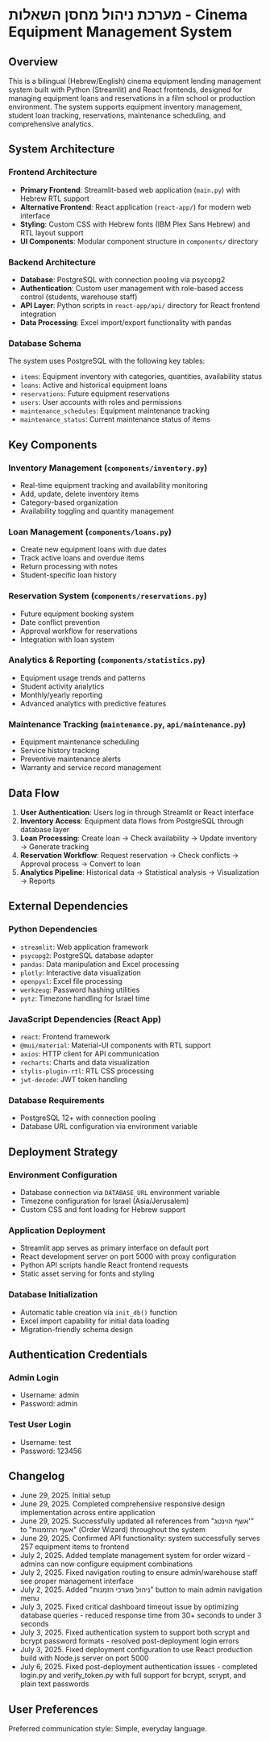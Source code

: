 # מערכת ניהול מחסן השאלות - Cinema Equipment Management System

## Overview

This is a bilingual (Hebrew/English) cinema equipment lending management system built with Python (Streamlit) and React frontends, designed for managing equipment loans and reservations in a film school or production environment. The system supports equipment inventory management, student loan tracking, reservations, maintenance scheduling, and comprehensive analytics.

## System Architecture

### Frontend Architecture
- **Primary Frontend**: Streamlit-based web application (`main.py`) with Hebrew RTL support
- **Alternative Frontend**: React application (`react-app/`) for modern web interface
- **Styling**: Custom CSS with Hebrew fonts (IBM Plex Sans Hebrew) and RTL layout support
- **UI Components**: Modular component structure in `components/` directory

### Backend Architecture
- **Database**: PostgreSQL with connection pooling via psycopg2
- **Authentication**: Custom user management with role-based access control (students, warehouse staff)
- **API Layer**: Python scripts in `react-app/api/` directory for React frontend integration
- **Data Processing**: Excel import/export functionality with pandas

### Database Schema
The system uses PostgreSQL with the following key tables:
- `items`: Equipment inventory with categories, quantities, availability status
- `loans`: Active and historical equipment loans
- `reservations`: Future equipment reservations
- `users`: User accounts with roles and permissions
- `maintenance_schedules`: Equipment maintenance tracking
- `maintenance_status`: Current maintenance status of items

## Key Components

### Inventory Management (`components/inventory.py`)
- Real-time equipment tracking and availability monitoring
- Add, update, delete inventory items
- Category-based organization
- Availability toggling and quantity management

### Loan Management (`components/loans.py`)
- Create new equipment loans with due dates
- Track active loans and overdue items
- Return processing with notes
- Student-specific loan history

### Reservation System (`components/reservations.py`)
- Future equipment booking system
- Date conflict prevention
- Approval workflow for reservations
- Integration with loan system

### Analytics & Reporting (`components/statistics.py`)
- Equipment usage trends and patterns
- Student activity analytics
- Monthly/yearly reporting
- Advanced analytics with predictive features

### Maintenance Tracking (`maintenance.py`, `api/maintenance.py`)
- Equipment maintenance scheduling
- Service history tracking
- Preventive maintenance alerts
- Warranty and service record management

## Data Flow

1. **User Authentication**: Users log in through Streamlit or React interface
2. **Inventory Access**: Equipment data flows from PostgreSQL through database layer
3. **Loan Processing**: Create loan → Check availability → Update inventory → Generate tracking
4. **Reservation Workflow**: Request reservation → Check conflicts → Approval process → Convert to loan
5. **Analytics Pipeline**: Historical data → Statistical analysis → Visualization → Reports

## External Dependencies

### Python Dependencies
- `streamlit`: Web application framework
- `psycopg2`: PostgreSQL database adapter
- `pandas`: Data manipulation and Excel processing
- `plotly`: Interactive data visualization
- `openpyxl`: Excel file processing
- `werkzeug`: Password hashing utilities
- `pytz`: Timezone handling for Israel time

### JavaScript Dependencies (React App)
- `react`: Frontend framework
- `@mui/material`: Material-UI components with RTL support
- `axios`: HTTP client for API communication
- `recharts`: Charts and data visualization
- `stylis-plugin-rtl`: RTL CSS processing
- `jwt-decode`: JWT token handling

### Database Requirements
- PostgreSQL 12+ with connection pooling
- Database URL configuration via environment variable

## Deployment Strategy

### Environment Configuration
- Database connection via `DATABASE_URL` environment variable
- Timezone configuration for Israel (Asia/Jerusalem)
- Custom CSS and font loading for Hebrew support

### Application Deployment
- Streamlit app serves as primary interface on default port
- React development server on port 5000 with proxy configuration
- Python API scripts handle React frontend requests
- Static asset serving for fonts and styling

### Database Initialization
- Automatic table creation via `init_db()` function
- Excel import capability for initial data loading
- Migration-friendly schema design

## Authentication Credentials
### Admin Login
- Username: admin
- Password: admin

### Test User Login
- Username: test  
- Password: 123456

## Changelog
- June 29, 2025. Initial setup
- June 29, 2025. Completed comprehensive responsive design implementation across entire application
- June 29, 2025. Successfully updated all references from "אשף הוינטג'" to "אשף ההזמנות" (Order Wizard) throughout the system
- June 29, 2025. Confirmed API functionality: system successfully serves 257 equipment items to frontend
- July 2, 2025. Added template management system for order wizard - admins can now configure equipment combinations
- July 2, 2025. Fixed navigation routing to ensure admin/warehouse staff see proper management interface  
- July 2, 2025. Added "ניהול מערכי הזמנות" button to main admin navigation menu
- July 3, 2025. Fixed critical dashboard timeout issue by optimizing database queries - reduced response time from 30+ seconds to under 3 seconds
- July 3, 2025. Fixed authentication system to support both scrypt and bcrypt password formats - resolved post-deployment login errors
- July 3, 2025. Fixed deployment configuration to use React production build with Node.js server on port 5000
- July 6, 2025. Fixed post-deployment authentication issues - completed login.py and verify_token.py with full support for bcrypt, scrypt, and plain text passwords

## User Preferences

Preferred communication style: Simple, everyday language.